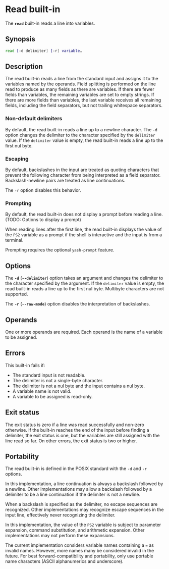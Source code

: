 # Read built-in

The **`read`** built-in reads a line into variables.

## Synopsis

```sh
read [-d delimiter] [-r] variable…
```

## Description

The read built-in reads a line from the standard input and assigns it to the
variables named by the operands. Field splitting is performed on the line
read to produce as many fields as there are variables. If there are fewer
fields than variables, the remaining variables are set to empty strings. If
there are more fields than variables, the last variable receives all
remaining fields, including the field separators, but not trailing
whitespace separators.

### Non-default delimiters

By default, the read built-in reads a line up to a newline character. The
`-d` option changes the delimiter to the character specified by the
`delimiter` value. If the `delimiter` value is empty, the read built-in reads
a line up to the first nul byte.

### Escaping

By default, backslashes in the input are treated as quoting characters that
prevent the following character from being interpreted as a field separator.
Backslash-newline pairs are treated as line continuations.

The `-r` option disables this behavior.

### Prompting

By default, the read built-in does not display a prompt before reading a
line. (TODO: Options to display a prompt)

When reading lines after the first line, the read built-in displays the
value of the `PS2` variable as a prompt if the shell is interactive and the
input is from a terminal.

Prompting requires the optional `yash-prompt` feature.

## Options

The **`-d`** (**`--delimiter`**) option takes an argument and changes the
delimiter to the character specified by the argument. If the `delimiter`
value is empty, the read built-in reads a line up to the first nul byte.
Multibyte characters are not supported.

The **`-r`** (**`--raw-mode`**) option disables the interpretation of
backslashes.

## Operands

One or more operands are required.
Each operand is the name of a variable to be assigned.

## Errors

This built-in fails if:

- The standard input is not readable.
- The delimiter is not a single-byte character.
- The delimiter is not a nul byte and the input contains a nul byte.
- A variable name is not valid.
- A variable to be assigned is read-only.

## Exit status

The exit status is zero if a line was read successfully and non-zero
otherwise. If the built-in reaches the end of the input before finding a
delimiter, the exit status is one, but the variables are still assigned with
the line read so far. On other errors, the exit status is two or higher.

## Portability

The read built-in is defined in the POSIX standard with the `-d` and `-r`
options.

In this implementation, a line continuation is always a backslash followed
by a newline. Other implementations may allow a backslash followed by a
delimiter to be a line continuation if the delimiter is not a newline.

When a backslash is specified as the delimiter, no escape sequences are
recognized. Other implementations may recognize escape sequences in the
input line, effectively never recognizing the delimiter.

In this implementation, the value of the `PS2` variable is subject to
parameter expansion, command substitution, and arithmetic expansion. Other
implementations may not perform these expansions.

The current implementation considers variable names containing a `=` as
invalid names. However, more names many be considered invalid in the future.
For best forward-compatibility and portability, only use portable name
characters (ASCII alphanumerics and underscore).
